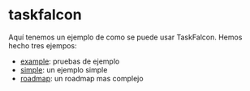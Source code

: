 # taskfalcon

Aquí tenemos un ejemplo de como se puede usar TaskFalcon. Hemos hecho tres ejempos:

- [example](./example/): pruebas de ejemplo
- [simple](./simple/): un ejemplo simple
- [roadmap](./roadmap/): un roadmap mas complejo
